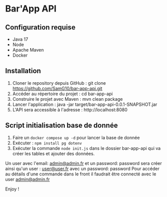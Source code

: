 # Bar'App API

## Configuration requise

- Java 17
- Node
- Apache Maven
- Docker

## Installation

1. Cloner le repository depuis GitHub : git clone https://github.com/SamG10/bar-app-api.git
2. Accéder au répertoire du projet : cd bar-app-api 
3. Construire le projet avec Maven : mvn clean package 
4. Lancer l'application : java -jar target/bar-app-api-0.0.1-SNAPSHOT.jar 
5. L'API sera accessible à l'adresse : http://localhost:8080

## Script initialisation base de donnée

1. Faire un `docker compose up -d` pour lancer la base de donnée
2. Exécuter : `npm install pg dotenv`
3. Exécuter la commande `node init.js` dans le dossier bar-app-api qui va créer les tables et ajouter des données.

Un user avec l'email: admin@admin.fr et un password: password sera créer ainsi qu'un user : user@user.fr avec un password: password 
Pour accéder au détails d'une commande dans le front il faudrait être connecté avec le user admin@admin.fr

Enjoy !